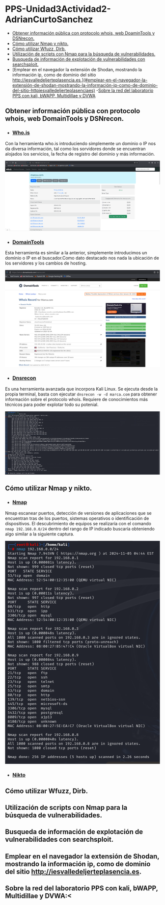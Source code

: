 # PPS-Unidad3Actividad2-AdrianCurtoSanchez

- [Obtener información pública con protocolo whois, web DoaminTools y DSNrecon.](#obtener-información-pública-con-protocolo-whois-web-doamintools-y-dsnrecon)
- [Cómo utilizar Nmap y nikto.](#cómo-utilizar-nmap-y-nikto)
- [Cómo utilizar Wfuzz, Dirb.](#cómo-utilizar-wfuzz-dirb)
- [Utilización de scripts con Nmap para la búsqueda de vulnerabilidades.](#utilización-de-scripts-con-nmap-para-la-búsqueda-de-vulnerabilidades)
- [Busqueda de información de explotación de vulnerabilidades con searchsploit.](#busqueda-de-información-de-explotación-de-vulnerabilidades-con-searchsploit)
- [Emplear en el navegador la extensión de Shodan, mostrando la información ip, como de dominio del sitio http://iesvalledeljerteplasencia.es.](#emplear-en-el-navegador-la-extensión-de-shodan-mostrando-la-información-ip-como-de-dominio-del-sitio-httpiesvalledeljerteplasenciaes)
-[Sobre la red del laboratorio PPS con kali, bWAPP, Multidillae y DVWA](#sobre-la-red-del-laboratorio-pps-con-kali-bwapp-multidillae-y-dvwa)


## Obtener información pública con protocolo whois, web DomainTools y DSNrecon.

- ### [Who.is](https://who.is/)

Con la herramienta who.is introduciendo simplemente un dominio o IP nos da diversa información, tal como los sorvidores donde se encuentran alojados los servicios, la fecha de registro del dominio y más información.

![Whois marca](images/whois-marca.png)

- ### [DomainTools](https://whois.domaintools.com/)

Esta herramienta es similar a la anterior, simplemente introducimos un dominio o IP en el buscador.Como dato destacado nos nada la ubicación de los servidores y los cambios de hosting.

![DomainTools marca](images/domaintools-marca.png)

- ### [Dnsrecon](https://www.kali.org/tools/dnsrecon/)

Es una herramienta avanzada que incorpora Kali Linux. Se ejecuta desde la propia terminal, basta con ejecutar `dnsrecon -w -d marca.com` para obtener información sobre el protocolo whois. Requiere de conocimientos más técnicos para poder explotar todo su potenial.

![DNSrecon marca](images/dnsrecon-marca.png)

## Cómo utilizar Nmap y nikto.

- ### [Nmap](https://www.kali.org/tools/nmap/)

Nmap escanear puertos, detección de versiones de aplicaciones que se encuentran tras de los puertos, sistemas operativos o identificación de dispositivos.
El descubrimiento de equipos se realizaría con el comando `nmap 192.168.0.0/24` dentro del rango de IP indicado buscaría obteniendo algo similar a la siguiente captura.

![Nmap netscan](images/nmap-netscan.png)



- ### [Nikto](https://www.kali.org/tools/nikto/)


## Cómo utilizar Wfuzz, Dirb.

## Utilización de scripts con Nmap para la búsqueda de vulnerabilidades.

## Busqueda de información de explotación de vulnerabilidades con searchsploit.

## Emplear en el navegador la extensión de Shodan, mostrando la información ip, como de dominio del sitio http://iesvalledeljerteplasencia.es.

## Sobre la red del laboratorio PPS con kali, bWAPP, Multidillae y DVWA:< 
